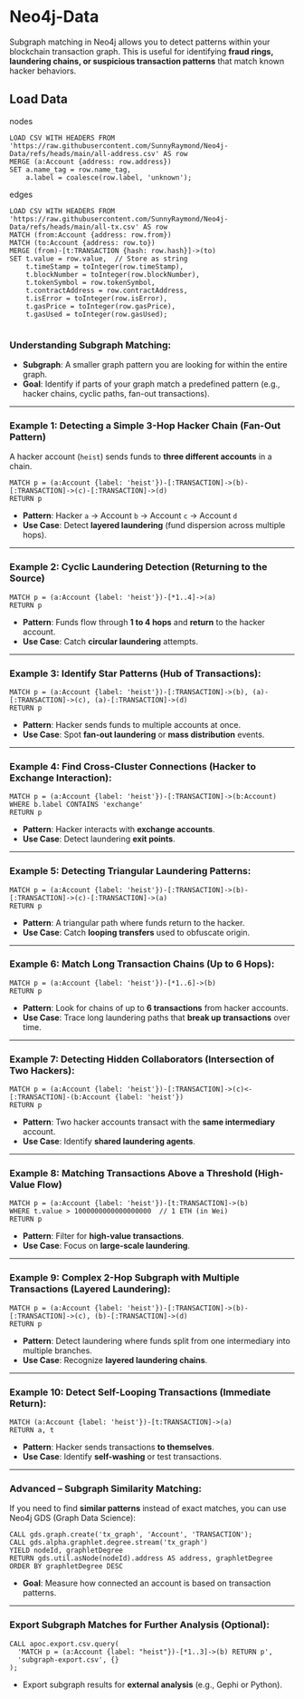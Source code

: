 # Neo4j-Data
Subgraph matching in Neo4j allows you to detect patterns within your blockchain transaction graph. This is useful for identifying **fraud rings, laundering chains, or suspicious transaction patterns** that match known hacker behaviors.

## Load Data
nodes
```cypher
LOAD CSV WITH HEADERS FROM 'https://raw.githubusercontent.com/SunnyRaymond/Neo4j-Data/refs/heads/main/all-address.csv' AS row
MERGE (a:Account {address: row.address})
SET a.name_tag = row.name_tag,
    a.label = coalesce(row.label, 'unknown');
```
edges
```cypher
LOAD CSV WITH HEADERS FROM 'https://raw.githubusercontent.com/SunnyRaymond/Neo4j-Data/refs/heads/main/all-tx.csv' AS row
MATCH (from:Account {address: row.from})
MATCH (to:Account {address: row.to})
MERGE (from)-[t:TRANSACTION {hash: row.hash}]->(to)
SET t.value = row.value,  // Store as string
    t.timeStamp = toInteger(row.timeStamp),
    t.blockNumber = toInteger(row.blockNumber),
    t.tokenSymbol = row.tokenSymbol,
    t.contractAddress = row.contractAddress,
    t.isError = toInteger(row.isError),
    t.gasPrice = toInteger(row.gasPrice),
    t.gasUsed = toInteger(row.gasUsed);
    
```

### **Understanding Subgraph Matching:**
- **Subgraph**: A smaller graph pattern you are looking for within the entire graph.  
- **Goal**: Identify if parts of your graph match a predefined pattern (e.g., hacker chains, cyclic paths, fan-out transactions).  

---

### **Example 1: Detecting a Simple 3-Hop Hacker Chain (Fan-Out Pattern)**  
A hacker account (`heist`) sends funds to **three different accounts** in a chain.  
```cypher
MATCH p = (a:Account {label: 'heist'})-[:TRANSACTION]->(b)-[:TRANSACTION]->(c)-[:TRANSACTION]->(d)
RETURN p
```
- **Pattern**: Hacker `a` → Account `b` → Account `c` → Account `d`  
- **Use Case**: Detect **layered laundering** (fund dispersion across multiple hops).

---

### **Example 2: Cyclic Laundering Detection (Returning to the Source)**  
```cypher
MATCH p = (a:Account {label: 'heist'})-[*1..4]->(a)
RETURN p
```
- **Pattern**: Funds flow through **1 to 4 hops** and **return** to the hacker account.  
- **Use Case**: Catch **circular laundering** attempts.  

---

### **Example 3: Identify Star Patterns (Hub of Transactions):**  
```cypher
MATCH p = (a:Account {label: 'heist'})-[:TRANSACTION]->(b), (a)-[:TRANSACTION]->(c), (a)-[:TRANSACTION]->(d)
RETURN p
```
- **Pattern**: Hacker sends funds to multiple accounts at once.  
- **Use Case**: Spot **fan-out laundering** or **mass distribution** events.

---

### **Example 4: Find Cross-Cluster Connections (Hacker to Exchange Interaction):**  
```cypher
MATCH p = (a:Account {label: 'heist'})-[:TRANSACTION]->(b:Account)
WHERE b.label CONTAINS 'exchange'
RETURN p
```
- **Pattern**: Hacker interacts with **exchange accounts**.  
- **Use Case**: Detect laundering **exit points**.

---

### **Example 5: Detecting Triangular Laundering Patterns:**  
```cypher
MATCH p = (a:Account {label: 'heist'})-[:TRANSACTION]->(b)-[:TRANSACTION]->(c)-[:TRANSACTION]->(a)
RETURN p
```
- **Pattern**: A triangular path where funds return to the hacker.  
- **Use Case**: Catch **looping transfers** used to obfuscate origin.

---

### **Example 6: Match Long Transaction Chains (Up to 6 Hops):**  
```cypher
MATCH p = (a:Account {label: 'heist'})-[*1..6]->(b)
RETURN p
```
- **Pattern**: Look for chains of up to **6 transactions** from hacker accounts.  
- **Use Case**: Trace long laundering paths that **break up transactions** over time.

---

### **Example 7: Detecting Hidden Collaborators (Intersection of Two Hackers):**  
```cypher
MATCH p = (a:Account {label: 'heist'})-[:TRANSACTION]->(c)<-[:TRANSACTION]-(b:Account {label: 'heist'})
RETURN p
```
- **Pattern**: Two hacker accounts transact with the **same intermediary** account.  
- **Use Case**: Identify **shared laundering agents**.

---

### **Example 8: Matching Transactions Above a Threshold (High-Value Flow)**  
```cypher
MATCH p = (a:Account {label: 'heist'})-[t:TRANSACTION]->(b)
WHERE t.value > 1000000000000000000  // 1 ETH (in Wei)
RETURN p
```
- **Pattern**: Filter for **high-value transactions**.  
- **Use Case**: Focus on **large-scale laundering**.  

---

### **Example 9: Complex 2-Hop Subgraph with Multiple Transactions (Layered Laundering):**  
```cypher
MATCH p = (a:Account {label: 'heist'})-[:TRANSACTION]->(b)-[:TRANSACTION]->(c), (b)-[:TRANSACTION]->(d)
RETURN p
```
- **Pattern**: Detect laundering where funds split from one intermediary into multiple branches.  
- **Use Case**: Recognize **layered laundering chains**.

---

### **Example 10: Detect Self-Looping Transactions (Immediate Return):**  
```cypher
MATCH (a:Account {label: 'heist'})-[t:TRANSACTION]->(a)
RETURN a, t
```
- **Pattern**: Hacker sends transactions **to themselves**.  
- **Use Case**: Identify **self-washing** or test transactions.

---

### **Advanced – Subgraph Similarity Matching:**
If you need to find **similar patterns** instead of exact matches, you can use Neo4j GDS (Graph Data Science):
```cypher
CALL gds.graph.create('tx_graph', 'Account', 'TRANSACTION');
CALL gds.alpha.graphlet.degree.stream('tx_graph')
YIELD nodeId, graphletDegree
RETURN gds.util.asNode(nodeId).address AS address, graphletDegree
ORDER BY graphletDegree DESC
```
- **Goal**: Measure how connected an account is based on transaction patterns.

---

### **Export Subgraph Matches for Further Analysis (Optional):**  
```cypher
CALL apoc.export.csv.query(
  'MATCH p = (a:Account {label: "heist"})-[*1..3]->(b) RETURN p',
  'subgraph-export.csv', {}
);
```
- Export subgraph results for **external analysis** (e.g., Gephi or Python).


